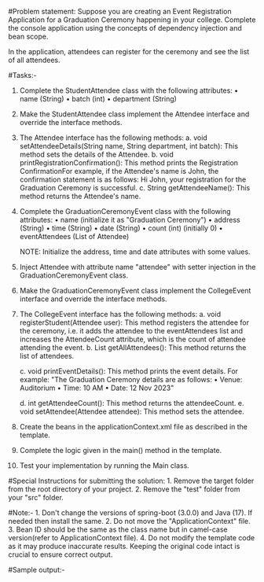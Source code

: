 #Problem statement:
Suppose you are creating an Event Registration Application for a Graduation Ceremony happening in your college. Complete the console application using the concepts of dependency injection and bean scope.

In the application, attendees can register for the ceremony and see the list of all attendees.

#Tasks:-
1. Complete the StudentAttendee class with the following attributes:
    • name (String)
    • batch (int)
    • department (String)

2. Make the StudentAttendee class implement the Attendee interface and override the interface methods.

3. The Attendee interface has the following methods:
    a. void setAttendeeDetails(String name, String department, int batch): This method sets the details of the Attendee.
    b. void printRegistrationConfirmation(): This method prints the Registration ConfirmationFor example, if the Attendee's name is John, the confirmation statement is as follows: Hi John, your registration for the Graduation Ceremony is successful.
    c. String getAttendeeName(): This method returns the Attendee's name.

4. Complete the GraduationCeremonyEvent class with the following attributes:
    • name (initialize it as "Graduation Ceremony")
    • address (String)
    • time (String)
    • date (String)
    • count (int) (initially 0)
    • eventAttendees (List of Attendee)

    NOTE: Initialize the address, time and date attributes with some values.
    
5. Inject Attendee with attribute name "attendee" with setter injection in the GraduationCeremonyEvent class.
6. Make the GraduationCeremonyEvent class implement the CollegeEvent interface and override the interface methods.

7. The CollegeEvent interface has the following methods:
    a. void registerStudent(Attendee user): This method registers the attendee for the ceremony, i.e. it adds the attendee to the eventAttendees list and increases the AttendeeCount attribute, which is the count of attendee attending the event.
    b. List getAllAttendees(): This method returns the list of attendees.
    
    c. void printEventDetails(): This method prints the event details. For example:
    "The Graduation Ceremony details are as follows:
    • Venue: Auditorium
    • Time: 10 AM
    • Date: 12 Nov 2023"
    
    d. int getAttendeeCount(): This method returns the attendeeCount.
    e. void setAttendee(Attendee attendee): This method sets the attendee.
    
8. Create the beans in the applicationContext.xml file as described in the template.
9. Complete the logic given in the main() method in the template.
10. Test your implementation by running the Main class.


#Special Instructions for submitting the solution:
    1. Remove the target folder from the root directory of your project.
    2. Remove the "test" folder from your "src" folder.
    
    
#Note:-
    1. Don't change the versions of spring-boot (3.0.0) and Java (17). If needed then install the same.
    2. Do not move the "ApplicationContext" file.
    3. Bean ID should be the same as the class name but in camel-case version(refer to ApplicationContext file).
    4. Do not modify the template code as it may produce inaccurate results. Keeping the original code intact is crucial to ensure correct output.

#Sample output:-





